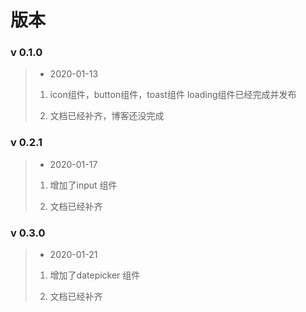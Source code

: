 # 版本

### v 0.1.0 
> * 2020-01-13
>
> 1. icon组件，button组件，toast组件 loading组件已经完成并发布
>
> 2. 文档已经补齐，博客还没完成

### v 0.2.1 
> * 2020-01-17
>
> 1. 增加了input 组件
>
> 2. 文档已经补齐

### v 0.3.0 
> * 2020-01-21
>
> 1. 增加了datepicker 组件
>
> 2. 文档已经补齐